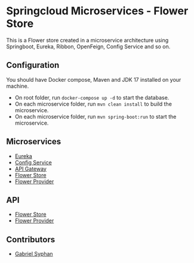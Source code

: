 # Springcloud Microservices - Flower Store
This is a Flower store created in a microservice architecture using Springboot, Eureka, Ribbon, OpenFeign, Config Service and so on.

## Configuration
You should have Docker compose, Maven and JDK 17 installed on your machine.

* On root folder, run `docker-compose up -d` to start the database.
* On each microservice folder, run `mvn clean install` to build the microservice.
* On each microservice folder, run `mvn spring-boot:run` to start the microservice.

## Microservices
* [Eureka](http://localhost:8761)
* [Config Service](http://localhost:8888)
* [API Gateway](http://localhost:8880)
* [Flower Store](http://localhost:8080)
* [Flower Provider](http://localhost:8081)

## API
* [Flower Store](http://localhost:8080/swagger-ui.html)
* [Flower Provider](http://localhost:8081/swagger-ui.html)

## Contributors
* [Gabriel Syphan](https://github.com/gabrielsyphan)
